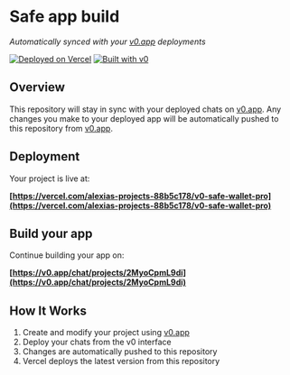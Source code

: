 # Safe app build

*Automatically synced with your [v0.app](https://v0.app) deployments*

[![Deployed on Vercel](https://img.shields.io/badge/Deployed%20on-Vercel-black?style=for-the-badge&logo=vercel)](https://vercel.com/alexias-projects-88b5c178/v0-safe-wallet-pro)
[![Built with v0](https://img.shields.io/badge/Built%20with-v0.app-black?style=for-the-badge)](https://v0.app/chat/projects/2MyoCpmL9di)

## Overview

This repository will stay in sync with your deployed chats on [v0.app](https://v0.app).
Any changes you make to your deployed app will be automatically pushed to this repository from [v0.app](https://v0.app).

## Deployment

Your project is live at:

**[https://vercel.com/alexias-projects-88b5c178/v0-safe-wallet-pro](https://vercel.com/alexias-projects-88b5c178/v0-safe-wallet-pro)**

## Build your app

Continue building your app on:

**[https://v0.app/chat/projects/2MyoCpmL9di](https://v0.app/chat/projects/2MyoCpmL9di)**

## How It Works

1. Create and modify your project using [v0.app](https://v0.app)
2. Deploy your chats from the v0 interface
3. Changes are automatically pushed to this repository
4. Vercel deploys the latest version from this repository